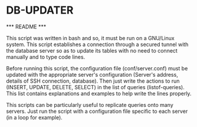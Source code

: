 # DB-UPDATER

*** README ***

This script was written in bash and so, it must be run on a GNU/Linux system.
This script establishes a connection through a secured tunnel with the database server so as to update its tables with no need to connect manually and to type code lines.

Before running this script, the configuration file (conf/server.conf) must be updated with the appropriate server's configuration (Server's address, details of SSH connection, database). Then just write the actions to run (INSERT, UPDATE, DELETE, SELECT) in the list of queries (listof-queries). This list contains explanations and examples to help write the lines properly.

This scripts can be particularly useful to replicate queries onto many servers. Just run the script with a configuration file specific to each server (in a loop for example).
